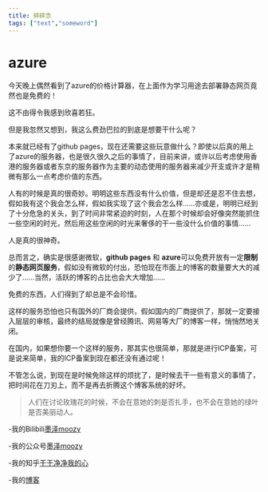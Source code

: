 ```yaml
---
title: 碎碎念
tags: ["text","someword"]
---
```


# azure
今天晚上偶然看到了azure的价格计算器，在上面作为学习用途去部署静态网页竟然也是免费的！  

这不由得令我感到欣喜若狂。  

但是我忽然又想到，我这么费劲巴拉的到底是想要干什么呢？  

本来就已经有了github pages，现在还需要这些玩意做什么？即使以后真的用上了azure的服务器，也是很久很久之后的事情了，目前来讲，或许以后考虑使用香港的服务器或者东京的服务器作为主要的动态使用的服务器来减少开支或许才是稍微有那么一点考虑价值的东西。  

人有的时候是真的很奇妙。明明这些东西没有什么价值，但是却还是忍不住去想，假如我有这个我会怎么样，假如我实现了这个我会怎么样……亦或是，明明已经到了十分危急的关头，到了时间非常紧迫的时刻，人在那个时候却会好像突然能抓住一些空闲的时光，然后用这些空闲的时光来奢侈的干一些没什么价值的事情……  

人是真的很神奇。  

总而言之，确实是很感谢微软，**github pages** 和 **azure**可以免费开放有一定**限制**的**静态网页服务**，假如没有微软的付出，恐怕现在市面上的博客的数量要大大的减少了……当然，活跃的博客的占比也会大大增加……  

免费的东西，人们得到了却总是不会珍惜。  

这样的服务恐怕也只有国外的厂商会提供，假如国内的厂商提供了，那就一定要接入层层的审核，最终的结局就像是曾经腾讯、网易等大厂的博客一样，悄悄然地关闭。  

在国内，如果想你要一个这样的服务，那其实也很简单，那就是进行ICP备案，可是说来简单，我的ICP备案到现在都还没有通过呢！  

不管怎么说，到现在是时候免除这样的烦扰了，是时候去干一些有意义的事情了，把时间花在刀刃上，而不是再去折腾这个博客系统的好坏。  

>人们在讨论玫瑰花的时候，不会在意她的刺是否扎手，也不会在意她的绿叶是否美丽动人。  


-我的Bilibili[墨泽moozy]( https://space.bilibili.com/441318523 "欢迎您！")  

-我的公众号[墨泽moozy](#hellomoozy)  

-我的知乎[干干净净我的心](https://www.zhihu.com/people/gan-gan-jing-jing-51-90 "欢迎关注")

-我的[博客](https://moze-max.github.io "欢迎到访！")